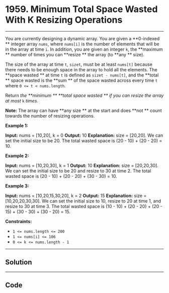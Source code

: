 # 1959. Minimum Total Space Wasted With K Resizing Operations

---

You are currently designing a dynamic array. You are given a **0-indexed ** integer array `nums`, where `nums[i]` is the number of elements that will be in the array at time `i`. In addition, you are given an integer `k`, the **maximum ** number of times you can **resize ** the array (to **any ** size).

The size of the array at time `t`, `sizet`, must be at least `nums[t]` because there needs to be enough space in the array to hold all the elements. The **space wasted ** at time `t` is defined as `sizet - nums[t]`, and the **total ** space wasted is the **sum ** of the space wasted across every time `t` where `0 <= t < nums.length`.

Return _the **minimum ** **total space wasted ** if you can resize the array at most_ `k` _times_.

**Note:** The array can have **any size ** at the start and does **not ** count towards the number of resizing operations.

 

**Example 1:**


**Input:** nums = [10,20], k = 0
**Output:** 10
**Explanation:** size = [20,20].
We can set the initial size to be 20.
The total wasted space is (20 - 10) + (20 - 20) = 10.


**Example 2:**


**Input:** nums = [10,20,30], k = 1
**Output:** 10
**Explanation:** size = [20,20,30].
We can set the initial size to be 20 and resize to 30 at time 2. 
The total wasted space is (20 - 10) + (20 - 20) + (30 - 30) = 10.


**Example 3:**


**Input:** nums = [10,20,15,30,20], k = 2
**Output:** 15
**Explanation:** size = [10,20,20,30,30].
We can set the initial size to 10, resize to 20 at time 1, and resize to 30 at time 3.
The total wasted space is (10 - 10) + (20 - 20) + (20 - 15) + (30 - 30) + (30 - 20) = 15.


 

**Constraints:**

  * `1 <= nums.length <= 200`
  * `1 <= nums[i] <= 106`
  * `0 <= k <= nums.length - 1`

---

## Solution



---

## Code
```python


```